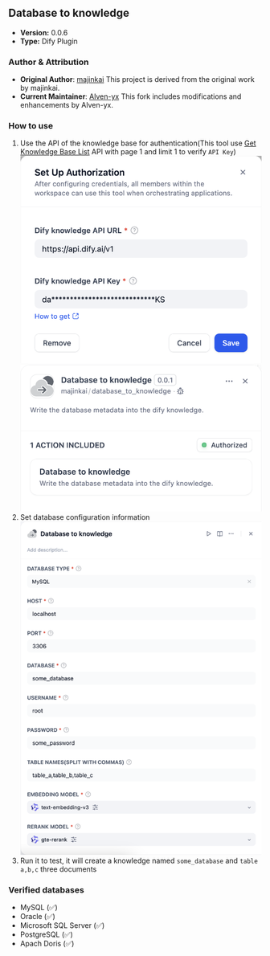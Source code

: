 ## Database to knowledge

- **Version:** 0.0.6
- **Type:** Dify Plugin

### Author & Attribution
- **Original Author**: [majinkai](https://github.com/majinkai/dify-database-to-knowledge)
  This project is derived from the original work by majinkai.
- **Current Maintainer**: [Alven-yx](https://github.com/Alven-yx/dify-database-to-knowledge)
  This fork includes modifications and enhancements by Alven-yx.

### How to use

1. Use the API of the knowledge base for authentication(This tool use [Get Knowledge Base List](https://docs.dify.ai/guides/knowledge-base/knowledge-and-documents-maintenance/maintain-dataset-via-api#get-knowledge-base-list) API with page 1 and limit 1 to verify `API Key`)
![](./_assets/auth.png)
![](./_assets/auth_success.png)
2. Set database configuration information
![](./_assets/config.png)
3. Run it to test, it will create a knowledge named `some_database` and `table a,b,c` three documents

### Verified databases
* MySQL (✅)
* Oracle (✅)
* Microsoft SQL Server (✅)
* PostgreSQL (✅)
* Apach Doris (✅)
